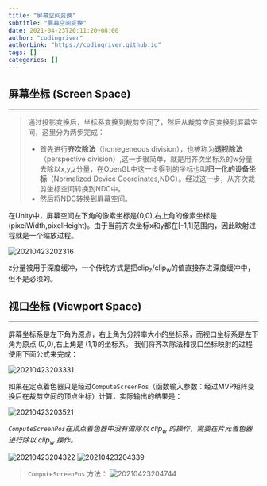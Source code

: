 ```yaml
---
title: "屏幕空间变换"
subtitle: "屏幕空间变换"
date: 2021-04-23T20:11:20+08:00
author: "codingriver"
authorLink: "https://codingriver.github.io"
tags: []
categories: []
---
```


<!--more-->

## 屏幕坐标 (Screen Space)

---

>通过投影变换后，坐标系变换到裁剪空间了，然后从裁剪空间变换到屏幕空间，这里分为两步完成：
>- 首先进行**齐次除法**（homegeneous division），也被称为**透视除法**（perspective division）,这一步很简单，就是用齐次坐标系的w分量去除以x,y,z分量，在OpenGL中这一步得到的坐标也叫**归一化的设备坐标**（Normalized Device Coordinates,NDC）。经过这一步，从齐次裁剪坐标空间转换到NDC中。
>- 然后将NDC转换到屏幕空间。

在Unity中，屏幕空间左下角的像素坐标是(0,0),右上角的像素坐标是(pixelWidth,pixelHeight)。由于当前齐次坐标x和y都在[-1,1]范围内，因此映射过程就是一个缩放过程。

![20210423202316](https://cdn.jsdelivr.net/gh/codingriver/cdn/texs/屏幕空间变换/20210423202316.png)

z分量被用于深度缓冲，一个传统方式是把clip<sub>z</sub>/clip<sub>w</sub>的值直接存进深度缓冲中，但不是必须的。

## 视口坐标 (Viewport Space)

---

屏幕坐标系是左下角为原点，右上角为分辨率大小的坐标系，而视口坐标系是左下角为原点 (0,0),右上角是 (1,1)的坐标系。
我们将齐次除法和视口坐标映射的过程使用下面公式来完成：

![20210423203331](https://cdn.jsdelivr.net/gh/codingriver/cdn/texs/屏幕空间变换/20210423203331.png)

如果在定点着色器只是经过`ComputeScreenPos`（函数输入参数：经过MVP矩阵变换后在裁剪空间的顶点坐标）计算，实际输出的结果是：

![20210423203521](https://cdn.jsdelivr.net/gh/codingriver/cdn/texs/屏幕空间变换/20210423203521.png)

*`ComputeScreenPos`在顶点着色器中没有做除以 clip<sub>w</sub> 的操作，需要在片元着色器进行除以 clip<sub>w</sub> 操作。*

![20210423204322](https://cdn.jsdelivr.net/gh/codingriver/cdn/texs/屏幕空间变换/20210423204322.png)
![20210423204339](https://cdn.jsdelivr.net/gh/codingriver/cdn/texs/屏幕空间变换/20210423204339.png)



> `ComputeScreenPos` 方法：
> ![20210423204744](https://cdn.jsdelivr.net/gh/codingriver/cdn/texs/屏幕空间变换/20210423204744.png)